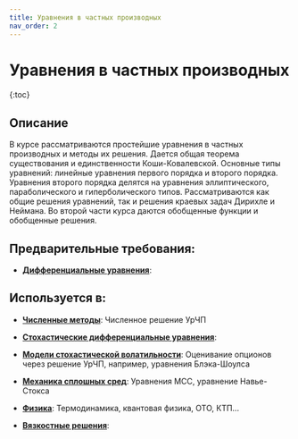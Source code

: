 ```yaml
---
title: Уравнения в частных производных
nav_order: 2
---
```


# Уравнения в частных производных


{:toc}

## Описание 
В курсе рассматриваются простейшие уравнения в частных производных и методы их решения.
Дается общая теорема существования и единственности Коши-Ковалевской. Основные типы уравнений:
линейные уравнения первого порядка и второго порядка. Уравнения второго порядка делятся на уравнения эллиптического, параболического и гиперболического типов.
Рассматриваются как общие решения уравнений, так и решения краевых задач Дирихле и Неймана.
Во второй части курса даются обобщенные функции и обобщенные решения.


## Предварительные требования:

- **[Дифференциальные уравнения](ode.md)**: 


## Используется в:

- **[Численные методы](numerics.md)**: Численное решение УрЧП      


- **[Стохастические дифференциальные уравнения](sde.md)**: 

- **[Модели стохастической волатильности](lsv.md)**: Оценивание опционов через решение УрЧП, например, уравнения Блэка-Шоулса


- **[Механика сплошных сред](mss.md)**: Уравнения МСС, уравнение Навье-Стокса


- **[Физика](physics.md)**: Термодинамика, квантовая физика, ОТО, КТП...


- **[Вязкостные решения](viscosity_solutions.md)**: 
